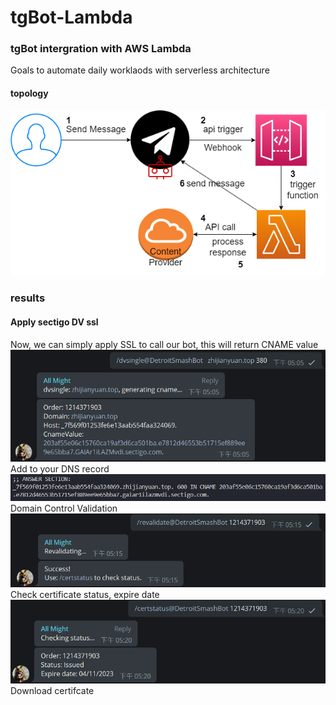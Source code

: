 # tgBot-Lambda
### tgBot intergration with AWS Lambda
Goals to automate daily worklaods with serverless architecture
#### topology
![alt text](https://github.com/polo871209/tgBot-Lambda/blob/main/images/topology.png?raw=true)
### results
#### Apply sectigo DV ssl
Now, we can simply apply SSL to call our bot, this will return CNAME value    
![alt text](https://github.com/polo871209/tgBot-Lambda/blob/main/images/applyssl.png?raw=true)
Add to your DNS record    
![alt text](https://github.com/polo871209/tgBot-Lambda/blob/main/images/dig.png?raw=true)
Domain Control Validation    
![alt text](https://github.com/polo871209/tgBot-Lambda/blob/main/images/revalidate.png?raw=true)
Check certificate status, expire date    
![alt text](https://github.com/polo871209/tgBot-Lambda/blob/main/images/certstatus.png?raw=true)
Download certifcate    

